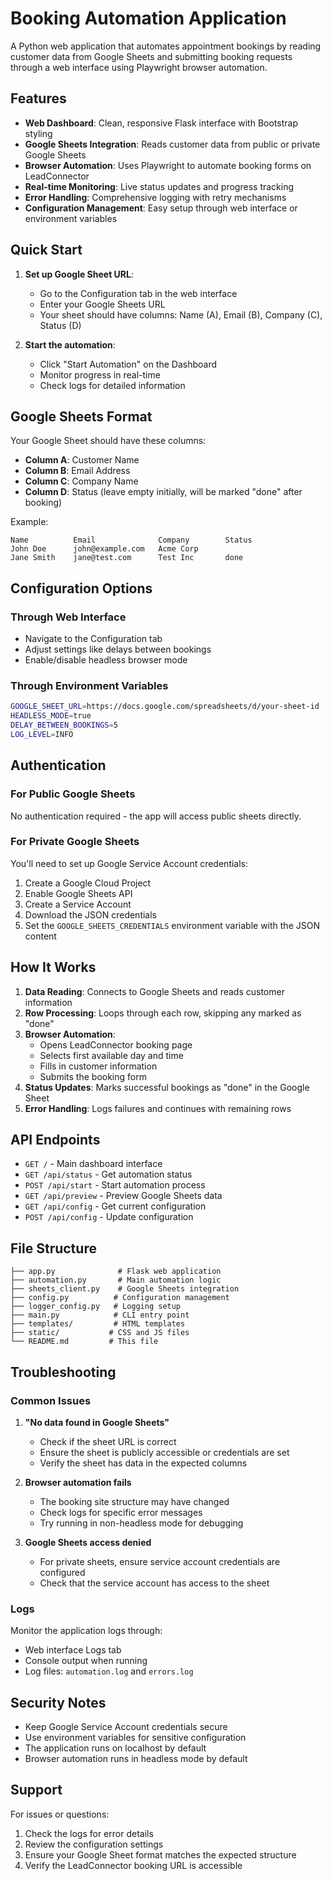 # Booking Automation Application

A Python web application that automates appointment bookings by reading customer data from Google Sheets and submitting booking requests through a web interface using Playwright browser automation.

## Features

- **Web Dashboard**: Clean, responsive Flask interface with Bootstrap styling
- **Google Sheets Integration**: Reads customer data from public or private Google Sheets
- **Browser Automation**: Uses Playwright to automate booking forms on LeadConnector
- **Real-time Monitoring**: Live status updates and progress tracking
- **Error Handling**: Comprehensive logging with retry mechanisms
- **Configuration Management**: Easy setup through web interface or environment variables

## Quick Start

1. **Set up Google Sheet URL**: 
   - Go to the Configuration tab in the web interface
   - Enter your Google Sheets URL
   - Your sheet should have columns: Name (A), Email (B), Company (C), Status (D)

2. **Start the automation**:
   - Click "Start Automation" on the Dashboard
   - Monitor progress in real-time
   - Check logs for detailed information

## Google Sheets Format

Your Google Sheet should have these columns:
- **Column A**: Customer Name
- **Column B**: Email Address  
- **Column C**: Company Name
- **Column D**: Status (leave empty initially, will be marked "done" after booking)

Example:
```
Name          Email              Company        Status
John Doe      john@example.com   Acme Corp      
Jane Smith    jane@test.com      Test Inc       done
```

## Configuration Options

### Through Web Interface
- Navigate to the Configuration tab
- Adjust settings like delays between bookings
- Enable/disable headless browser mode

### Through Environment Variables
```bash
GOOGLE_SHEET_URL=https://docs.google.com/spreadsheets/d/your-sheet-id
HEADLESS_MODE=true
DELAY_BETWEEN_BOOKINGS=5
LOG_LEVEL=INFO
```

## Authentication

### For Public Google Sheets
No authentication required - the app will access public sheets directly.

### For Private Google Sheets
You'll need to set up Google Service Account credentials:

1. Create a Google Cloud Project
2. Enable Google Sheets API
3. Create a Service Account
4. Download the JSON credentials
5. Set the `GOOGLE_SHEETS_CREDENTIALS` environment variable with the JSON content

## How It Works

1. **Data Reading**: Connects to Google Sheets and reads customer information
2. **Row Processing**: Loops through each row, skipping any marked as "done"
3. **Browser Automation**: 
   - Opens LeadConnector booking page
   - Selects first available day and time
   - Fills in customer information
   - Submits the booking form
4. **Status Updates**: Marks successful bookings as "done" in the Google Sheet
5. **Error Handling**: Logs failures and continues with remaining rows

## API Endpoints

- `GET /` - Main dashboard interface
- `GET /api/status` - Get automation status
- `POST /api/start` - Start automation process
- `GET /api/preview` - Preview Google Sheets data
- `GET /api/config` - Get current configuration
- `POST /api/config` - Update configuration

## File Structure

```
├── app.py              # Flask web application
├── automation.py       # Main automation logic
├── sheets_client.py    # Google Sheets integration
├── config.py          # Configuration management
├── logger_config.py   # Logging setup
├── main.py            # CLI entry point
├── templates/         # HTML templates
├── static/           # CSS and JS files
└── README.md         # This file
```

## Troubleshooting

### Common Issues

1. **"No data found in Google Sheets"**
   - Check if the sheet URL is correct
   - Ensure the sheet is publicly accessible or credentials are set
   - Verify the sheet has data in the expected columns

2. **Browser automation fails**
   - The booking site structure may have changed
   - Check logs for specific error messages
   - Try running in non-headless mode for debugging

3. **Google Sheets access denied**
   - For private sheets, ensure service account credentials are configured
   - Check that the service account has access to the sheet

### Logs

Monitor the application logs through:
- Web interface Logs tab
- Console output when running
- Log files: `automation.log` and `errors.log`

## Security Notes

- Keep Google Service Account credentials secure
- Use environment variables for sensitive configuration
- The application runs on localhost by default
- Browser automation runs in headless mode by default

## Support

For issues or questions:
1. Check the logs for error details
2. Review the configuration settings
3. Ensure your Google Sheet format matches the expected structure
4. Verify the LeadConnector booking URL is accessible
